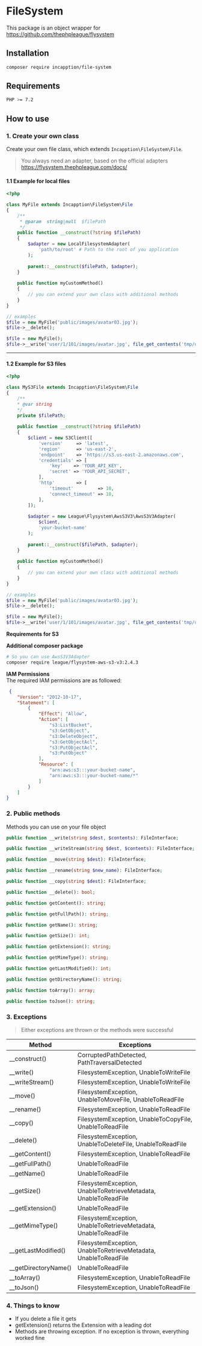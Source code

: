 # FileSystem

This package is an object wrapper for https://github.com/thephpleague/flysystem

## Installation
```bash 
composer require incapption/file-system
```

## Requirements
```bash 
PHP >= 7.2
```

## How to use
### 1. Create your own class
Create your own file class, which extends ```Incapption\FileSystem\File```.
>You always need an adapter, based on the official adapters https://flysystem.thephpleague.com/docs/
> 
#### 1.1 Example for local files
```php
<?php

class MyFile extends Incapption\FileSystem\File
{
    /**
     * @param  string|null  $filePath
     */
    public function __construct(?string $filePath)
    {
        $adapter = new LocalFilesystemAdapter(
            'path/to/root' # Path to the root of you application
        );
        
        parent::__construct($filePath, $adapter);
    }
    
    public function myCustomMethod()
    {
        // you can extend your own class with additional methods
    }
}

// examples
$file = new MyFile('public/images/avatar03.jpg');
$file->__delete();

$file = new MyFile();
$file->__write('user/1/101/images/avatar.jpg', file_get_contents('tmp/uploaded_avatar.jpg'));
```

---

#### 1.2 Example for S3 files
```php
<?php

class MyS3File extends Incapption\FileSystem\File
{
    /**
    * @var string
    */
    private $filePath;
    
    public function __construct(?string $filePath)
    {
        $client = new S3Client([
            'version'     => 'latest',
            'region'      => 'us-east-2',
            'endpoint'    => 'https://s3.us-east-2.amazonaws.com',
            'credentials' => [
                'key'    => 'YOUR_API_KEY',
                'secret' => 'YOUR_API_SECRET',
            ],
            'http'        => [
                'timeout'         => 10,
                'connect_timeout' => 10,
            ],
        ]);
    
        $adapter = new League\Flysystem\AwsS3V3\AwsS3V3Adapter(
            $client,
            'your-bucket-name'
        );
        
        parent::__construct($filePath, $adapter);
    }
    
    public function myCustomMethod()
    {
        // you can extend your own class with additional methods
    }
}

// examples
$file = new MyFile('public/images/avatar03.jpg');
$file->__delete();

$file = new MyFile();
$file->__write('user/1/101/images/avatar.jpg', file_get_contents('tmp/uploaded_avatar.jpg'));
```
**Requirements for S3**

**Additional composer package**
```bash
# So you can use AwsS3V3Adapter
composer require league/flysystem-aws-s3-v3:2.4.3
```

**IAM Permissions**\
The required IAM permissions are as followed:
```json
 {
    "Version": "2012-10-17",
    "Statement": [
        {
            "Effect": "Allow",
            "Action": [
                "s3:ListBucket",
                "s3:GetObject",
                "s3:DeleteObject",
                "s3:GetObjectAcl",
                "s3:PutObjectAcl",
                "s3:PutObject"
            ],
            "Resource": [
                "arn:aws:s3:::your-bucket-name",
                "arn:aws:s3:::your-bucket-name/*"
            ]
        }
    ]
}
```

### 2. Public methods
Methods you can use on your file object
```php
public function __write(string $dest, $contents): FileInterface;

public function __writeStream(string $dest, $contents): FileInterface;

public function __move(string $dest): FileInterface;

public function __rename(string $new_name): FileInterface;

public function __copy(string $dest): FileInterface;

public function __delete(): bool;

public function getContent(): string;

public function getFullPath(): string;

public function getName(): string;

public function getSize(): int;

public function getExtension(): string;

public function getMimeType(): string;

public function getLastModified(): int;

public function getDirectoryName(): string;

public function toArray(): array;

public function toJson(): string;
```

### 3. Exceptions
>Either exceptions are thrown or the methods were successful

| Method               | Exceptions                                                      |
|----------------------|-----------------------------------------------------------------|
| __construct()        | CorruptedPathDetected, PathTraversalDetected                    |
| __write()            | FilesystemException, UnableToWriteFile                          |
| __writeStream()      | FilesystemException, UnableToWriteFile                          |
| __move()             | FilesystemException, UnableToMoveFile, UnableToReadFile         |
| __rename()           | FilesystemException, UnableToReadFile                           |
| __copy()             | FilesystemException, UnableToCopyFile, UnableToReadFile         |
| __delete()           | FilesystemException, UnableToDeleteFile, UnableToReadFile       |
| __getContent()       | FilesystemException, UnableToReadFile                           |
| __getFullPath()      | UnableToReadFile                                                |
| __getName()          | UnableToReadFile                                                |
| __getSize()          | FilesystemException, UnableToRetrieveMetadata, UnableToReadFile |
| __getExtension()     | UnableToReadFile                                                |
| __getMimeType()      | FilesystemException, UnableToRetrieveMetadata, UnableToReadFile |
| __getLastModified()  | FilesystemException, UnableToRetrieveMetadata, UnableToReadFile |
| __getDirectoryName() | UnableToReadFile                                                |
| __toArray()          | FilesystemException, UnableToReadFile                           |
| __toJson()           | FilesystemException, UnableToReadFile                           |

### 4. Things to know
- If you delete a file it gets 
- getExtension() returns the Extension with a leading dot
- Methods are throwing exception. If no exception is thrown, everything worked fine